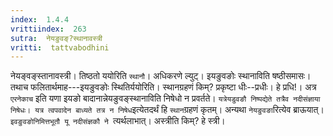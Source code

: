 ```yaml
---
index:  1.4.4
vrittiindex:  263
sutra:  नेयङुवङ्?स्थानावस्त्री
vritti:  tattvabodhini 
---
```


नेयङ्वङ्स्तानावस्त्री। तिष्ठतो ययोरिति `स्थानौ`। अधिकरणे ल्युट्। इयङुवङोः स्थानाविति षष्ठीसमासः। तथाच फलितार्थमाह---इयङुवङोः स्थितिर्ययोरिति। स्थानग्रहणं किम्? प्रकृष्टा धीः--प्रधीः। हे प्रधि!। अत्र `एरनेकाच` इति यणा इयङो बादानान्नेयङुवङ्स्थानाविति निषेधो न प्रवर्तते। `यत्रेयडुवङौ निष्पद्येते तत्रैव नदीसंज्ञाया निषेधः। यत्र त्वपवादेन बाध्यते तत्र न निषेध`इत्येतदर्थं हि `स्थान`ग्रहणं कृतम्। अन्यथा `नेयङुवङा`रित्येव ब्राऊयात्। `इवङुवङोनिमित्तभूतौ यू नदीसंज्ञकौ ने `त्यर्थलाभात्। अस्त्रीति किम्? हे स्त्री।

